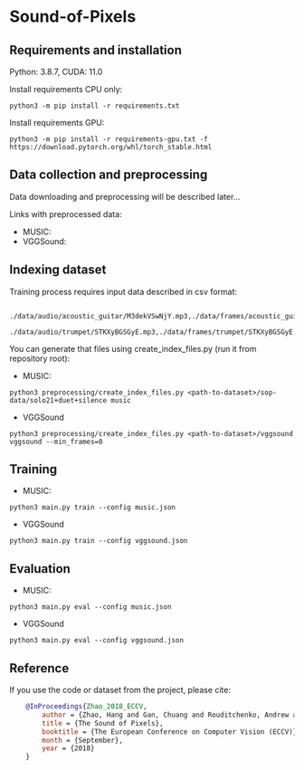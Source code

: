 # Sound-of-Pixels


## Requirements and installation
Python: 3.8.7, CUDA: 11.0

Install requirements CPU only:
```
python3 -m pip install -r requirements.txt
```

Install requirements GPU:
```
python3 -m pip install -r requirements-gpu.txt -f https://download.pytorch.org/whl/torch_stable.html
```


## Data collection and preprocessing

Data downloading and preprocessing will be described later...

Links with preprocessed data:
* MUSIC:
* VGGSound: 

## Indexing dataset

Training process requires input data described in csv format:
```
 ./data/audio/acoustic_guitar/M3dekVSwNjY.mp3,./data/frames/acoustic_guitar/M3dekVSwNjY.mp4,1580
 ./data/audio/trumpet/STKXyBGSGyE.mp3,./data/frames/trumpet/STKXyBGSGyE.mp4,493
```
You can generate that files using create_index_files.py (run it from repository root):
* MUSIC:
```
python3 preprocessing/create_index_files.py <path-to-dataset>/sop-data/solo21+duet+silence music 
```
* VGGSound 
```
python3 preprocessing/create_index_files.py <path-to-dataset>/vggsound vggsound --min_frames=0 
```

## Training
* MUSIC:
```
python3 main.py train --config music.json 
```
* VGGSound 
```
python3 main.py train --config vggsound.json
```

## Evaluation
* MUSIC:
```
python3 main.py eval --config music.json 
```
* VGGSound 
```
python3 main.py eval --config vggsound.json
```

## Reference
If you use the code or dataset from the project, please cite:
```bibtex
    @InProceedings{Zhao_2018_ECCV,
        author = {Zhao, Hang and Gan, Chuang and Rouditchenko, Andrew and Vondrick, Carl and McDermott, Josh and Torralba, Antonio},
        title = {The Sound of Pixels},
        booktitle = {The European Conference on Computer Vision (ECCV)},
        month = {September},
        year = {2018}
    }
```
